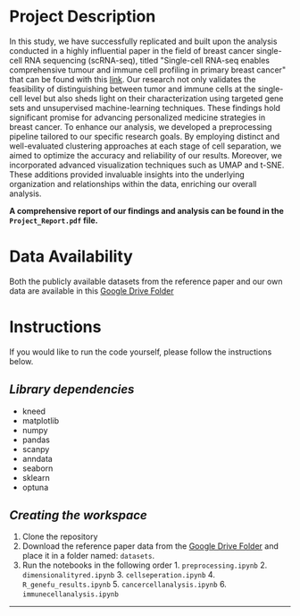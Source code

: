 # **Project Description**

In this study, we have successfully replicated and built upon the analysis conducted in a highly influential paper in the field of breast cancer single-cell RNA sequencing (scRNA-seq), titled "Single-cell RNA-seq enables comprehensive tumour and immune cell profiling in primary breast cancer" that can be found with this [link](https://www.nature.com/articles/ncomms15081#Sec24). Our research not only validates the feasibility of distinguishing between tumor and immune cells at the single-cell level but also sheds light on their characterization using targeted gene sets and unsupervised machine-learning techniques. These findings hold significant promise for advancing personalized medicine strategies in breast cancer. To enhance our analysis, we developed a preprocessing pipeline tailored to our specific research goals. By employing distinct and well-evaluated clustering approaches at each stage of cell separation, we aimed to optimize the accuracy and reliability of our results. Moreover, we incorporated advanced visualization techniques such as UMAP and t-SNE. These additions provided invaluable insights into the underlying organization and relationships within the data, enriching our overall analysis.

**A comprehensive report of our findings and analysis can be found in the `Project_Report.pdf` file.**

# **Data Availability**

Both the publicly available datasets from the reference paper and our own data are available in this [Google Drive Folder](https://drive.google.com/drive/folders/1goDwt_HCBL1fEAhduti1fv9DkAY_GPCE)

# **Instructions**

If you would like to run the code yourself, please follow the instructions below.

## _Library dependencies_

- kneed
- matplotlib
- numpy
- pandas
- scanpy
- anndata
- seaborn
- sklearn
- optuna

## _Creating the workspace_

1. Clone the repository
2. Download the reference paper data from the [Google Drive Folder](https://drive.google.com/drive/folders/1goDwt_HCBL1fEAhduti1fv9DkAY_GPCE) and place it in a folder named: `datasets`.
3. Run the notebooks in the following order 1. `preprocessing.ipynb` 2. `dimensionalityred.ipynb` 3. `cellseperation.ipynb` 4. `R_genefu_results.ipynb` 5. `cancercellanalysis.ipynb` 6. `immunecellanalysis.ipynb`

---
